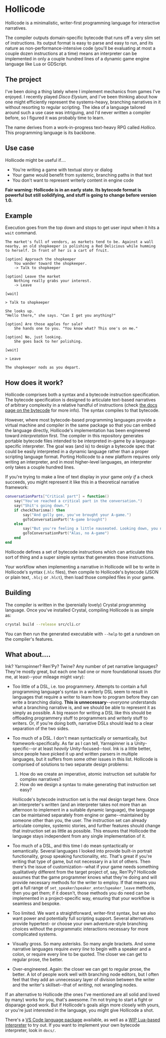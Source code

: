# Hollicode

Hollicode is a minimalistic, writer-first programming language for interactive narratives.

The compiler outputs domain-specific bytecode that runs off a very slim set of instructions. Its output format is easy to parse and easy to run, and its nature as non-performance-intensive code (you'll be evaluating at most a couple dozen instructions at a time) means an interpreter can be implemented in only a couple hundred lines of a dynamic game engine language like Lua or GDScript.

## The project

I've been doing a thing lately where I implement mechanics from games I've enjoyed. I recently played *Disco Elysium,* and I've been thinking about how one might efficiently represent the systems-heavy, branching narratives in it without resorting to regular scripting. The idea of a language tailored around such a use case was intriguing, and I'd never written a compiler before, so I figured it was probably time to learn.

The name derives from a work-in-progress text-heavy RPG called *Hollico.* This programming language is its backbone.

## Use case

Hollicode might be useful if....
* You're writing a game with textual story or dialog
* Your game would benefit from systemic, branching paths in that text
* You don't want to represent writerly content in engine code

**Fair warning: Hollicode is in an early state. Its bytecode format is powerful but still solidifying, and stuff is going to change before version 1.0.**

## Example

Execution goes from the top down and stops to get user input when it hits a `wait` command.

```
The market's full of vendors, as markets tend to be. Against a wall nearby, an old shopkeeper is polishing a Red Delicious while humming to herself. In front of her is a cart of fruit.

[option] Approach the shopkeeper
	You wander toward the shopkeeper.
	-> Talk to shopkeeper

[option] Leave the market
	Nothing really grabs your interest.
	-> Leave

[wait]

> Talk to shopkeeper

She looks up.
"Hello there," she says. "Can I get you anything?"

[option] Are those apples for sale?
	She hands one to you. "You know what? This one's on me."

[option] No, just looking.
	She goes back to her polishing.

[wait]

> Leave

The shopkeeper nods as you depart.
```

## How does it work?

Hollicode comprises both a syntax and a bytecode instruction specification. The bytecode specification is designed to articulate text-based narratives of arbitrary complexity in a relative handful of instructions (check [the docs page on the bytecode](https://github.com/spindlebink/hollicode/blob/main/docs/BYTECODE.md) for more info). The syntax compiles to that bytecode.

However, where most bytecode-based programming languages provide a virtual machine and compiler in the same package so that you can embed the language directly, Hollicode's implementation has been engineered toward *interpretation* first. The compiler in this repository generates portable bytecode files intended to be interpreted in-game by a language-specific interpreter. The goal was (and is) to design a bytecode spec that could be easily interpreted in a dynamic language rather than a proper scripting language format. Porting Hollicode to a new platform requires only writing an interpreter, and in most higher-level languages, an interpreter only takes a couple hundred lines.

If you're trying to make a line of text display in your game *only if* a check succeeds, you might represent it like this in a theoretical narrative framework:
```lua
conversationParts["Critical part"] = function()
	say("You've reached a critical part in the conversation.")
	say("Shit's going down.")
	if checkCharisma() then
		say("And golly gee, you've brought your A-game.")
		goToConversationPart("A-game brought")
	else
		say("But you're feeling a little nauseated. Looking down, you notice a toothpaste stain on your necktie.")
		goToConversationPart("Alas, no A-game")
	end
end
```

Hollicode defines a set of bytecode instructions which can articulate this sort of thing and a super simple syntax that generates those instructions.

Your workflow when implementing a narrative in Hollicode will be to write in Hollicode's syntax (`.hlc` files), then compile to Hollicode's bytecode (JSON or plain text, `.hlcj` or `.hlct`), then load those compiled files in your game.

## Building

The compiler is written in the (perenially lovely) Crystal programming language. Once you've installed Crystal, compiling Hollicode is as simple as:

```sh
crystal build --release src/cli.cr
```

You can then run the generated executable with `--help` to get a rundown on the compiler's features.

## What about....

Ink? Yarnspinner? Ren'Py? Twine? Any number of pet narrative languages? They're mostly great, but each one had one or more foundational issues (for me, at least--your mileage might vary):
* Too little of a DSL, i.e. too programmery. Attempts to contain a full programming language's syntax in a writerly DSL seem to result in languages that require a writer to learn how to program before they can write a branching dialog. **This is unnecessary**--*everyone* understands what a branching narrative is, and we should be able to represent it as simply as possible. A big reason for writing a DSL like this should be offloading programmery stuff to programmers and writerly stuff to writers. Or, if you're doing both, narrative DSLs should lead to a clear separation of the two sides.
* Too much of a DSL. I don't mean syntactically or semantically, but framework-specifically. As far as I can tell, Yarnspinner is a Unity-specific--or at least *heavily* Unity-focused--tool. Ink is a little better, since people have picked it up and written parsers in multiple languages, but it suffers from some other issues in this list. Hollicode is comprised of solutions to two separate design problems:
	
	1. How do we create an imperative, atomic instruction set suitable for complex narratives?
	2. How do we design a syntax to make generating that instruction set easy?

	Hollicode's bytecode instruction set is the real design target here. Once an interpreter's written (and an interpreter takes not more than an afternoon to implement in a suitable dynamic language), the language can be maintained separately from engine or game--maintained by someone other than you, the user. The instruction set can already articulate complex, systemic stories, and further features should change that instruction set as little as possible. This ensures that Hollicode the language stays independent from any single implementation of it.
* Too much of a DSL, and this time I do mean syntactically or semantically. Several languages I looked into provide built-in portrait functionality, group speaking functionality, etc. That's great if you're writing that type of game, but not necessary in a lot of others. Then there's the issue of customization--what if your game needs something qualitatively different from the target project of, say, Ren'Py? Hollicode assumes that the game programmer knows what they're doing and will provide necessary methods for the writer to employ. If that means you get a full range of `set_speaker`/`speaker_enter`/`speaker_leave` methods, then you get them; if it doesn't, those methods you do need can be implemented in a project-specific way, ensuring that your workflow is seamless and bespoke.
* Too limited. We want a straightforward, writer-first syntax, but we also want power and potentially full scripting support. Several alternatives provide hypertext- or choose your own adventure-style branching choices without the programmatic interactions necessary for more complicated systems.
* Visually gross. So many asterisks. So many angle brackets. And some narrative languages require *every line* to begin with a speaker and a colon, or require every line to be quoted. The closer we can get to regular prose, the better.
* Over-engineered. Again: the closer we can get to regular prose, the better. A lot of people work well with branching node editors, but I often feel that they add an unnecessary layer of division between the writer and the writer's skillset--that of *writing*, not wrangling nodes.

If an alternative to Hollicode (the ones I've mentioned are all solid and loved by many) works for you, that's awesome. I'm not trying to start a fight or disparage good work. But if Hollicode's goals align more closely with yours, or you're just interested in the language, you might give Hollicode a shot.

There's a [VS Code language package](https://github.com/spindlebink/hollicode-vscode) available, as well as a [WIP Lua-based interpreter](https://github.com/spindlebink/hollicode-lua) to try out. If you want to implement your own bytecode interpreter, look in `docs/`.